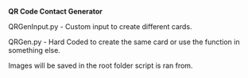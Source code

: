 **QR Code Contact Generator**

QRGenInput.py - Custom input to create different cards.

QRGen.py - Hard Coded to create the same card or use the function in something else. 

Images will be saved in the root folder script is ran from. 
